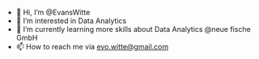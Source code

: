 - 👋 Hi, I’m @EvansWitte
- 👀 I’m interested in Data Analytics
- 🌱 I’m currently learning more skills about Data Analytics @neue fische GmbH
- 📫 How to reach me via evo.witte@gmail.com

<!---
EvansWitte/EvansWitte is a ✨ special ✨ repository because its `README.md` (this file) appears on your GitHub profile.
You can click the Preview link to take a look at your changes.
--->
